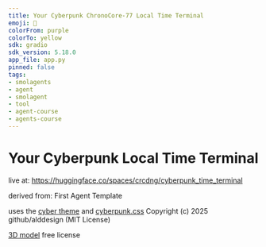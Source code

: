 ```yaml
---
title: Your Cyberpunk ChronoCore-77 Local Time Terminal
emoji: 🤖
colorFrom: purple
colorTo: yellow
sdk: gradio
sdk_version: 5.18.0
app_file: app.py
pinned: false
tags:
- smolagents
- agent
- smolagent
- tool
- agent-course
- agents-course
---
```


# Your Cyberpunk Local Time Terminal

live at: https://huggingface.co/spaces/crcdng/cyberpunk_time_terminal 

derived from: First Agent Template

uses the [cyber theme](https://huggingface.co/spaces/crcdng/cyber)
and [cyberpunk.css](https://www.cssscript.com/demo/cyberpunk-2077/) Copyright (c) 2025 github/alddesign (MIT License)

[3D model](https://rigmodels.com/model.php?view=Retro_Sci-Fi_Holocomputer-3d-model__eb9917b8e8904bc48420216db09eef46) free license
